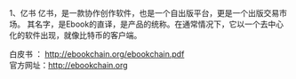 1、亿书
亿书，是一款协作创作软件，也是一个自出版平台，更是一个出版交易市场。
其名字，是Ebook的直译，是产品的统称。在通常情况下，它以一个去中心化的软件出现，就像比特币的客户端。

白皮书 ： <http://ebookchain.org/ebookchain.pdf>     
官方网址：<http://ebookchain.org>
